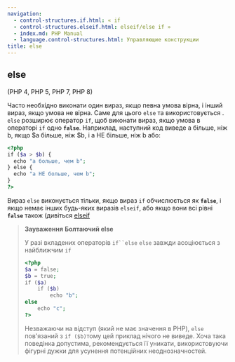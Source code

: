 ```yaml
---
navigation:
  - control-structures.if.html: « if
  - control-structures.elseif.html: elseif/else if »
  - index.md: PHP Manual
  - language.control-structures.html: Управляющие конструкции
title: else
---
```

## else

(PHP 4, PHP 5, PHP 7, PHP 8)

Часто необхідно виконати один вираз, якщо певна умова вірна, і інший вираз, якщо умова не вірна. Саме для цього `else` та використовується . `else` розширює оператор `if`, щоб виконати вираз, якщо умова в операторі `if` одно **`false`**. Наприклад, наступний код виведе a більше, ніж b, якщо $a більше, ніж $b, і a НЕ більше, ніж b або:

```php
<?php
if ($a > $b) {
  echo "a больше, чем b";
} else {
  echo "a НЕ больше, чем b";
}
?>
```

Вираз `else` виконується тільки, якщо вираз `if` обчислюється як **`false`**, і якщо немає інших будь-яких виразів `elseif`, або якщо вони всі рівні **`false`** також (дивіться [elseif](control-structures.elseif.html)

> **Зауваження** **Болтаючий else**
> 
> У разі вкладених операторів `if``else` `else` завжди асоціюється з найближчим `if`
> 
> ```php
> <?php
> $a = false;
> $b = true;
> if ($a)
>     if ($b)
>         echo "b";
> else
>     echo "c";
> ?>
> ```
> 
> Незважаючи на відступ (який не має значення в PHP), `else` пов'язаний з `if ($b)`тому цей приклад нічого не виведе. Хоча така поведінка допустима, рекомендується її уникати, використовуючи фігурні дужки для усунення потенційних неоднозначностей.
